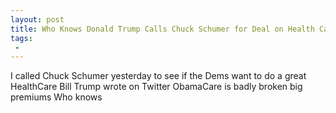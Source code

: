 ```yaml
---
layout: post
title: Who Knows Donald Trump Calls Chuck Schumer for Deal on Health Care
tags:
 -
---
```

I called Chuck Schumer yesterday to see if the Dems want to do a great HealthCare Bill Trump wrote on Twitter ObamaCare is badly broken big premiums Who knows
